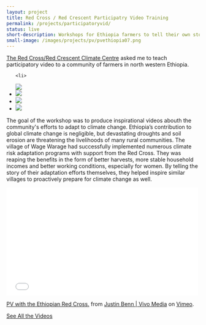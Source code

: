 ```yaml
---
layout: project
title: Red Cross / Red Crescent Participatry Video Training
permalink: /projects/participatoryvid/
status: live
short-description: Workshops for Ethiopia farmers to tell their own stories of confronting climate change
small-image: /images/projects/pv/pvethiopia07.png
---
```


<a href="http://www.climatecentre.org/">The Red Cross/Red Crescent Climate Centre</a> asked me to teach participatory video to a community of farmers in north western Ethiopia. 


<ul class="medium-block-grid-2 small-block-grid-1">

    <li>
<img src="{{ site.baseurl }}/images/projects/pv/pvethiopia03.png" />
</li>


<li>
<img src="{{ site.baseurl }}/images/projects/pv/pvethiopia05.png" />
</li>

<li>
<img src="{{ site.baseurl }}/images/projects/pv/pvethiopia04.png" />
</li>


<li>
<img src="{{ site.baseurl }}/images/projects/pv/pvethiopia06.png" />
</li>


</ul>

The goal of the workshop was to produce inspirational videos abouth the community's efforts to adapt to climate change. Ethiopia’s contribution to global climate change is negligible, but devastating droughts and soil erosion are threatening the livelihoods of many rural communities. The village of Wage Warage had successfully implemented numerous climate risk adaptation programs with support from the Red Cross. They was reaping the benefits in the form of better harvests, more stable household incomes and better working conditions, especially for women. By telling the story of their adaptation efforts themselves, they helped inspire similar villages to proactively prepare for climate change as well.

<div class="flex-video">
    
<iframe src="//player.vimeo.com/video/17926619" width="500" height="281" frameborder="0" webkitallowfullscreen mozallowfullscreen allowfullscreen></iframe> <p><a href="http://vimeo.com/17926619">PV with the Ethiopian Red Cross.</a> from <a href="http://vimeo.com/vivomediauk">Justin Benn | Vivo Media</a> on <a href="https://vimeo.com">Vimeo</a>.</p>

</div>

<a href="http://vimeo.com/album/3240441" target="_blank" class="button small info">See All the Videos</a> 


